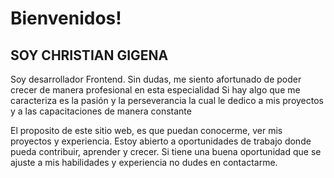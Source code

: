 # Bienvenidos!

## SOY CHRISTIAN GIGENA

Soy desarrollador Frontend. Sin dudas, me siento afortunado de poder crecer de manera profesional en esta especialidad
Si hay algo que me caracteriza es la pasión y la perseverancia la cual le dedico a mis proyectos y a las capacitaciones de manera constante

El proposito de este sitio web, es que puedan conocerme, ver mis proyectos y experiencia.
Estoy abierto a oportunidades de trabajo donde pueda contribuir, aprender y crecer. Si tiene una buena oportunidad que se ajuste a mis habilidades y experiencia no dudes en contactarme.
